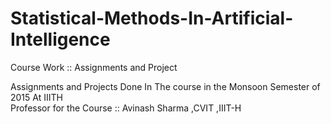 # Statistical-Methods-In-Artificial-Intelligence   
Course Work :: Assignments and Project     

Assignments and Projects Done In The course in the Monsoon Semester of 2015 At IIITH   
Professor for the Course :: Avinash Sharma ,CVIT ,IIIT-H    
